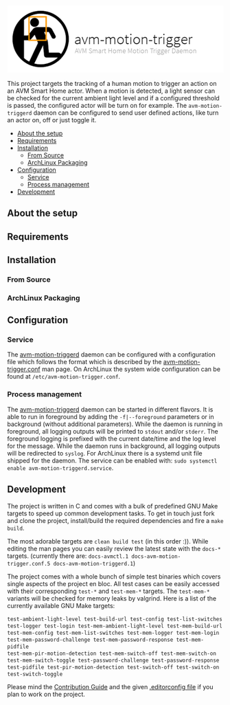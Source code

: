 ![avm-trigger-daemon](docs/assets/logo-project.png)

This project targets the tracking of a human motion to trigger an action on an
AVM Smart Home actor. When a motion is detected, a light sensor can be checked
for the current ambient light level and if a configured threshold is passed,
the configured actor will be turn on for example.  The `avm-motion-triggerd`
daemon can be configured to send user defined actions, like turn an actor on,
off or just toggle it.

- [About the setup](#about-the-setup)
- [Requirements](#requirements)
- [Installation](#installation)
  - [From Source](#from-source)
  - [ArchLinux Packaging](#archlinux-packaging)
- [Configuration](#configuration)
  - [Service](#service)
  - [Process management](#process-management)
- [Development](#development)

## About the setup
## Requirements
## Installation
### From Source
### ArchLinux Packaging
## Configuration
### Service

The [avm-motion-triggerd][] daemon can be configured with a configuration file
which follows the format which is described by the [avm-motion-trigger.conf][]
man page.  On ArchLinux the system wide configuration can be found at
`/etc/avm-motion-trigger.conf`.

### Process management

The [avm-motion-triggerd][] daemon can be started in different flavors. It is
able to run in foreground by adding the `-f|--foreground` parameters or in
background (without additional parameters).  While the daemon is running in
foreground, all logging outputs will be printed to `stdout` and/or `stderr`.
The foreground logging is prefixed with the current date/time and the log level
for the message. While the daemon runs in background, all logging outputs will
be redirected to `syslog`.  For ArchLinux there is a systemd unit file shipped
for the daemon. The service can be enabled with: `sudo systemctl enable
avm-motion-triggerd.service`.

## Development

The project is written in C and comes with a bulk of predefined GNU Make
targets to speed up common development tasks. To get in touch just fork and
clone the project, install/build the required dependencies and fire a `make
build`.

The most adorable targets are `clean build test` (in this order :)). While
editing the man pages you can easily review the latest state with the `docs-*`
targets. (currently there are: `docs-avmctl.1 docs-avm-motion-trigger.conf.5
docs-avm-motion-triggerd.1`)

The project comes with a whole bunch of simple test binaries which covers
single aspects of the project en bloc.  All test cases can be easily accessed
with their corresponding `test-*` and `test-mem-*` targets. The `test-mem-*`
variants will be checked for memory leaks by valgrind. Here is a list of the
currently available GNU Make targets:

```
test-ambient-light-level test-build-url test-config test-list-switches
test-logger test-login test-mem-ambient-light-level test-mem-build-url
test-mem-config test-mem-list-switches test-mem-logger test-mem-login
test-mem-password-challenge test-mem-password-response test-mem-pidfile
test-mem-pir-motion-detection test-mem-switch-off test-mem-switch-on
test-mem-switch-toggle test-password-challenge test-password-response
test-pidfile test-pir-motion-detection test-switch-off test-switch-on
test-switch-toggle
```

Please mind the [Contribution Guide][] and the given [.editorconfig file][] if
you plan to work on the project.

[avm-motion-triggerd]: ../../wikis/man/avm-motion-triggerd.1.html
[avm-motion-trigger.conf]: ../../wikis/man/avm-motion-trigger.conf.5.html
[Contribution Guide]: CONTRIBUTING.md
[.editorconfig file]: .editorconfig
